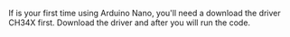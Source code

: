 If is your first time using Arduino Nano, you'll need a download the driver CH34X first. Download the driver and after you will run the code.
